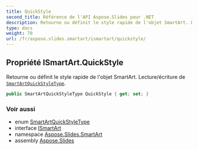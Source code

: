 ```yaml
---
title: QuickStyle
second_title: Référence de l'API Aspose.Slides pour .NET
description: Retourne ou définit le style rapide de l'objet SmartArt. Lecture/écriture de SmartArtQuickStyleTypeaspose.slides.smartart/smartartquickstyletype.
type: docs
weight: 70
url: /fr/aspose.slides.smartart/ismartart/quickstyle/
---
```


## Propriété ISmartArt.QuickStyle

Retourne ou définit le style rapide de l'objet SmartArt. Lecture/écriture de [`SmartArtQuickStyleType`](../../smartartquickstyletype).

```csharp
public SmartArtQuickStyleType QuickStyle { get; set; }
```

### Voir aussi

* enum [SmartArtQuickStyleType](../../smartartquickstyletype)
* interface [ISmartArt](../../ismartart)
* namespace [Aspose.Slides.SmartArt](../../ismartart)
* assembly [Aspose.Slides](../../../)

<!-- NE PAS ÉDITER : généré par xmldocmd pour Aspose.Slides.dll -->